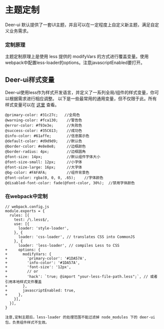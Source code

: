 # 主题定制
Deer-ui 默认提供了一套UI主题，并且可以在一定程度上自定义新主题，满足自定义业务需求。
### 定制原理
主题定制原理上是使用 less 提供的 modifyVars 的方式进行覆盖变量。使用webpack中配置less-loader的options。注意javascriptEnabled要打开。

## Deer-ui样式变量

Deer-ui使用less作为样式开发语言，并定义了一系列全局/组件的样式变量，你可以根据需求进行相应调整。
以下是一些最常用的通用变量，但不仅限于此。所有样式变量可以在  [这里](https://github.com/zhangboyang123/deer-ui/tree/master/components/styles/themes.less) 查看。

```
@primary-color: #31c27c;   //全局色
@warning-color: #fca130;    //警告色
@error-color: #f93e3e;      //失败色
@success-color: #35C613;    //成功色
@info-color: #61affe;       //信息展示色
@default-color: #d9d9d9;    //默认色
@border-color: #e8e8e8;     //边框颜色
@border-radius: 4px;        //边框圆角
@font-size: 14px;           //默认组件字体大小
@font-size-small: 12px;     //小字体
@font-size-large: 16px;     //大字体
@bg-color: #FAFAFA;         //组件背景色
@font-color: rgba(0, 0, 0, .65);    //字体颜色
@disabled-font-color: fade(@font-color, 30%);  //禁用字体颜色

```

### 在webpack中定制
```
// webpack.config.js
module.exports = {
  rules: [{
    test: /\.less$/,
    use: [{
      loader: 'style-loader',
    }, {
      loader: 'css-loader', // translates CSS into CommonJS
    }, {
      loader: 'less-loader', // compiles Less to CSS
+     options: {
+       modifyVars: {
+         'primary-color': '#1DA57A',
+         'info-color': '#1DA57A',
+         'font-size': '12px',
+         // or
+         'hack': `true; @import "your-less-file-path.less";`, // 或者引用本地样式文件覆盖
+       },
+       javascriptEnabled: true,
+     },
    }],
  }],
}

注意,定制主题后，less-loader 的处理范围不能过滤掉 node_modules 下的 deer-ui 包，负责组件样式不生效。
```
